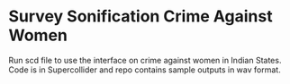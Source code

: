 # Survey Sonification Crime Against Women
Run scd file to use the interface on crime against women in Indian States. Code is in Supercollider and repo contains sample outputs in wav format.
